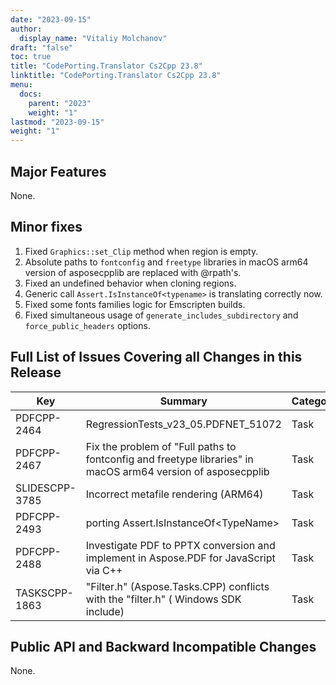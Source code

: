 ```yaml
---
date: "2023-09-15"
author:
  display_name: "Vitaliy Molchanov"
draft: "false"
toc: true
title: "CodePorting.Translator Cs2Cpp 23.8"
linktitle: "CodePorting.Translator Cs2Cpp 23.8"
menu:
  docs:
    parent: "2023"
    weight: "1"
lastmod: "2023-09-15"
weight: "1"
---
```


## Major Features ##

None.

## Minor fixes ##

1. Fixed `Graphics::set_Clip` method when region is empty.
1. Absolute paths to `fontconfig` and `freetype` libraries in macOS arm64 version of asposecpplib are replaced with @rpath's.
1. Fixed an undefined behavior when cloning regions.
1. Generic call `Assert.IsInstanceOf<typename>` is translating correctly now.
1. Fixed some fonts families logic for Emscripten builds.
1. Fixed simultaneous usage of `generate_includes_subdirectory` and `force_public_headers` options.

## Full List of Issues Covering all Changes in this Release ##

| Key | Summary | Category |
| --- | --- | --- |
| PDFCPP-2464 | RegressionTests_v23_05.PDFNET_51072 | Task |
| PDFCPP-2467 | Fix the problem of "Full paths to fontconfig and freetype libraries" in macOS arm64 version of asposecpplib | Task |
| SLIDESCPP-3785 | Incorrect metafile rendering (ARM64) | Task |
| PDFCPP-2493 | porting Assert.IsInstanceOf\<TypeName\> | Task |
| PDFCPP-2488 | Investigate PDF to PPTX conversion and implement in Aspose.PDF for JavaScript via C++ | Task |
| TASKSCPP-1863 | "Filter.h" (Aspose.Tasks.CPP) conflicts with the "filter.h" ( Windows SDK include) | Task |

## Public API and Backward Incompatible Changes ##

None.
